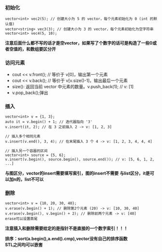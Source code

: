 ### 初始化
```
vector<int> vec2(5); // 创建大小为 5 的 vector，每个元素初始化为 0 (int 的默认值)
vector<string> vec3(3); // 创建大小为 3 的 vector，每个元素初始化为空字符串
vector<int> vec4(5, 10); 
```
**注意后面什么都不写的话才是空vector，如果写了个数字的话可是构造了一些0或者空值的，和数组要区分开**
### 访问元素
- cout << v.front(); // 等价于 v[0]，输出第一个元素
- cout << v.back();  // 等价于 v[v.size()-1]，输出最后一个元素
- size(): 返回当前 vector 中元素的数量。v.push_back(1); // v: [1]
- v.pop_back();弹出

### 插入
```
vector<int> v = {1, 3};
auto it = v.begin() + 1; // 迭代器指向 '3'
v.insert(it, 2); // 在 3 之前插入 2 -> v: [1, 2, 3]

// 插入多个相同元素
v.insert(v.end(), 3, 4); // 在末尾插入 3 个 4 -> v: [1, 2, 3, 4, 4, 4]

// 插入另一个容器的区间
vector<int> source = {5, 6};
v.insert(v.begin(), source.begin(), source.end()); // v: [5, 6, 1, 2, ...]
```
**与图区分，vector的insert需要填写索引，图的insert不需要**
**与list区分，it是可以加n的，list不可以**

### 删除
```
vector<int> v = {10, 20, 30, 40};
v.erase(v.begin() + 1); // 删除第2个元素 (20) -> v: [10, 30, 40]
v.erase(v.begin(), v.begin() + 2); // 删除前两个元素 -> v: [40]
erase可以设置首尾
```
**注意插入和删除需要给定的是指针不是直接的一个数字索引！！！**  

**排序：sort(a.begin(),a.end().cmp),vector没有自己的排序函数**  
**STL之间均可以嵌套**  
